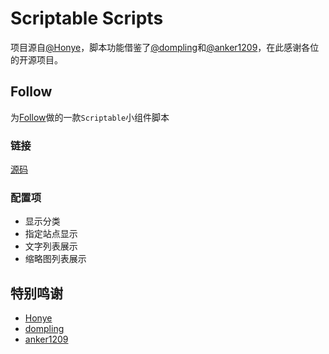 # Scriptable Scripts

项目源自[@Honye](https://github.com/Honye/scriptable-scripts)，脚本功能借鉴了[@dompling](https://github.com/dompling/Scriptable)和[@anker1209](https://github.com/anker1209/Scriptable)，在此感谢各位的开源项目。

## Follow

为[Follow](https://follow.is/)做的一款`Scriptable`小组件脚本

### 链接
[源码]((https://raw.githubusercontent.com/bmqy/scriptable-scripts/main/dist/follow.js))

### 配置项
- 显示分类
- 指定站点显示
- 文字列表展示
- 缩略图列表展示

## 特别鸣谢
- [Honye](https://github.com/Honye/scriptable-scripts)
- [dompling](https://github.com/dompling/Scriptable)
- [anker1209](https://github.com/anker1209/Scriptable)
